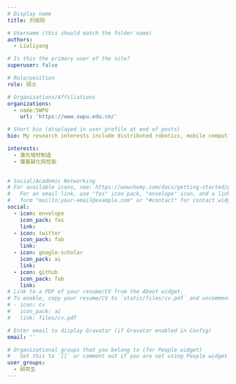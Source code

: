 ```yaml
---
# Display name
title: 刘丽阳

# Username (this should match the folder name)
authors:
  - Liuliyang

# Is this the primary user of the site?
superuser: false

# Role/position
role: 硕士

# Organizations/Affiliations
organizations:
  - name:SWPU 
    url: 'https://www.swpu.edu.cn/'

# Short bio (displayed in user profile at end of posts)
bio: My research interests include distributed robotics, mobile computing and programmable matter.

interests:
  - 激光增材制造
  - 镍基碳化钨性能
 

# Social/Academic Networking
# For available icons, see: https://wowchemy.com/docs/getting-started/page-builder/#icons
#   For an email link, use "fas" icon pack, "envelope" icon, and a link in the
#   form "mailto:your-email@example.com" or "#contact" for contact widget.
social:
  - icon: envelope
    icon_pack: fas
    link: 
  - icon: twitter
    icon_pack: fab
    link: 
  - icon: google-scholar
    icon_pack: ai
    link: 
  - icon: github
    icon_pack: fab
    link: 
# Link to a PDF of your resume/CV from the About widget.
# To enable, copy your resume/CV to `static/files/cv.pdf` and uncomment the lines below.
# - icon: cv
#   icon_pack: ai
#   link: files/cv.pdf

# Enter email to display Gravatar (if Gravatar enabled in Config)
email: ''

# Organizational groups that you belong to (for People widget)
#   Set this to `[]` or comment out if you are not using People widget.
user_groups:
  - 研究生
---
```

